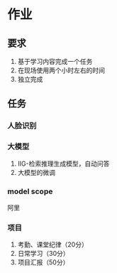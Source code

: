 # 作业

## 要求

1. 基于学习内容完成一个任务
2. 在现场使用两个小时左右的时间
3. 独立完成

## 任务

### 人脸识别

### 大模型

1. IIG-检索推理生成模型，自动问答
2. 大模型的微调

### model scope

阿里

### 项目

1. 考勤、课堂纪律（20分）
2. 日常学习（30分）
3. 项目汇报（50分）